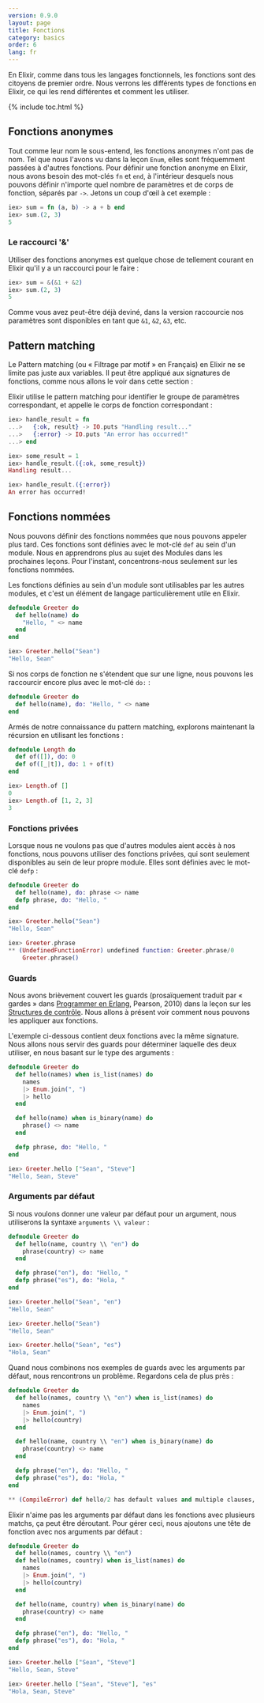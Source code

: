 ```yaml
---
version: 0.9.0
layout: page
title: Fonctions
category: basics
order: 6
lang: fr
---
```


En Elixir, comme dans tous les langages fonctionnels, les fonctions sont des citoyens de premier ordre. Nous verrons les différents types de fonctions en
Elixir, ce qui les rend différentes et comment les utiliser.

{% include toc.html %}

## Fonctions anonymes

Tout comme leur nom le sous-entend, les fonctions anonymes n'ont pas de nom. Tel que nous l'avons vu dans la leçon `Enum`, elles sont fréquemment passées à
d'autres fonctions. Pour définir une fonction anonyme en Elixir, nous avons besoin des mot-clés `fn` et `end`, à l'intérieur desquels nous pouvons définir
n'importe quel nombre de paramètres et de corps de fonction, séparés par `->`.
Jetons un coup d'œil à cet exemple :

```elixir
iex> sum = fn (a, b) -> a + b end
iex> sum.(2, 3)
5
```

### Le raccourci '&'

Utiliser des fonctions anonymes est quelque chose de tellement courant en Elixir qu'il y a un raccourci pour le faire :

```elixir
iex> sum = &(&1 + &2)
iex> sum.(2, 3)
5
```

Comme vous avez peut-être déjà deviné, dans la version raccourcie nos paramètres sont disponibles en tant que `&1`, `&2`, `&3`, etc.

## Pattern matching

Le Pattern matching (ou « Filtrage par motif » en Français) en Elixir ne se limite pas juste aux variables. Il peut être appliqué aux signatures de
fonctions, comme nous allons le voir dans cette section :

Elixir utilise le pattern matching pour identifier le groupe de paramètres correspondant, et appelle le corps de fonction correspondant :

```elixir
iex> handle_result = fn
...>   {:ok, result} -> IO.puts "Handling result..."
...>   {:error} -> IO.puts "An error has occurred!"
...> end

iex> some_result = 1
iex> handle_result.({:ok, some_result})
Handling result...

iex> handle_result.({:error})
An error has occurred!
```

## Fonctions nommées

Nous pouvons définir des fonctions nommées que nous pouvons appeler plus tard. Ces fonctions sont définies avec le mot-clé `def` au sein d'un
module. Nous en apprendrons plus au sujet des Modules dans les prochaines leçons. Pour l'instant, concentrons-nous seulement sur les fonctions nommées.

Les fonctions définies au sein d'un module sont utilisables par les autres modules, et c'est un élément de langage particulièrement utile en Elixir.

```elixir
defmodule Greeter do
  def hello(name) do
    "Hello, " <> name
  end
end

iex> Greeter.hello("Sean")
"Hello, Sean"
```

Si nos corps de fonction ne s'étendent que sur une ligne, nous pouvons les raccourcir encore plus avec le mot-clé `do:` :

```elixir
defmodule Greeter do
  def hello(name), do: "Hello, " <> name
end
```

Armés de notre connaissance du pattern matching, explorons maintenant la récursion en utilisant les fonctions :

```elixir
defmodule Length do
  def of([]), do: 0
  def of([_|t]), do: 1 + of(t)
end

iex> Length.of []
0
iex> Length.of [1, 2, 3]
3
```

### Fonctions privées
Lorsque nous ne voulons pas que d'autres modules aient accès à nos fonctions, nous pouvons utiliser des fonctions privées, qui sont seulement disponibles
au sein de leur propre module. Elles sont définies avec le mot-clé `defp` :

```elixir
defmodule Greeter do
  def hello(name), do: phrase <> name
  defp phrase, do: "Hello, "
end

iex> Greeter.hello("Sean")
"Hello, Sean"

iex> Greeter.phrase
** (UndefinedFunctionError) undefined function: Greeter.phrase/0
    Greeter.phrase()
```

### Guards

Nous avons brièvement couvert les guards (prosaïquement traduit par « gardes » dans <u>Programmer en Erlang</u>, Pearson, 2010) dans la leçon sur les
[Structures de contrôle](../control-structures).
Nous allons à présent voir comment nous pouvons les appliquer aux fonctions.

L'exemple ci-dessous contient deux fonctions avec la même signature. Nous allons nous servir des guards pour déterminer laquelle des deux utiliser, en
nous basant sur le type des arguments :


```elixir
defmodule Greeter do
  def hello(names) when is_list(names) do
    names
    |> Enum.join(", ")
    |> hello
  end

  def hello(name) when is_binary(name) do
    phrase() <> name
  end

  defp phrase, do: "Hello, "
end

iex> Greeter.hello ["Sean", "Steve"]
"Hello, Sean, Steve"
```

### Arguments par défaut

Si nous voulons donner une valeur par défaut pour un argument, nous utiliserons la syntaxe `arguments \\ valeur` :

```elixir
defmodule Greeter do
  def hello(name, country \\ "en") do
    phrase(country) <> name
  end

  defp phrase("en"), do: "Hello, "
  defp phrase("es"), do: "Hola, "
end

iex> Greeter.hello("Sean", "en")
"Hello, Sean"

iex> Greeter.hello("Sean")
"Hello, Sean"

iex> Greeter.hello("Sean", "es")
"Hola, Sean"
```

Quand nous combinons nos exemples de guards avec les arguments par défaut, nous rencontrons un problème. Regardons cela de plus près :

```elixir
defmodule Greeter do
  def hello(names, country \\ "en") when is_list(names) do
    names
    |> Enum.join(", ")
    |> hello(country)
  end

  def hello(name, country \\ "en") when is_binary(name) do
    phrase(country) <> name
  end

  defp phrase("en"), do: "Hello, "
  defp phrase("es"), do: "Hola, "
end

** (CompileError) def hello/2 has default values and multiple clauses, define a function head with the defaults
```

Elixir n'aime pas les arguments par défaut dans les fonctions avec plusieurs matchs, ça peut être déroutant. Pour gérer ceci, nous ajoutons une tête de fonction avec nos
arguments par défaut :

```elixir
defmodule Greeter do
  def hello(names, country \\ "en")
  def hello(names, country) when is_list(names) do
    names
    |> Enum.join(", ")
    |> hello(country)
  end

  def hello(name, country) when is_binary(name) do
    phrase(country) <> name
  end

  defp phrase("en"), do: "Hello, "
  defp phrase("es"), do: "Hola, "
end

iex> Greeter.hello ["Sean", "Steve"]
"Hello, Sean, Steve"

iex> Greeter.hello ["Sean", "Steve"], "es"
"Hola, Sean, Steve"
```
